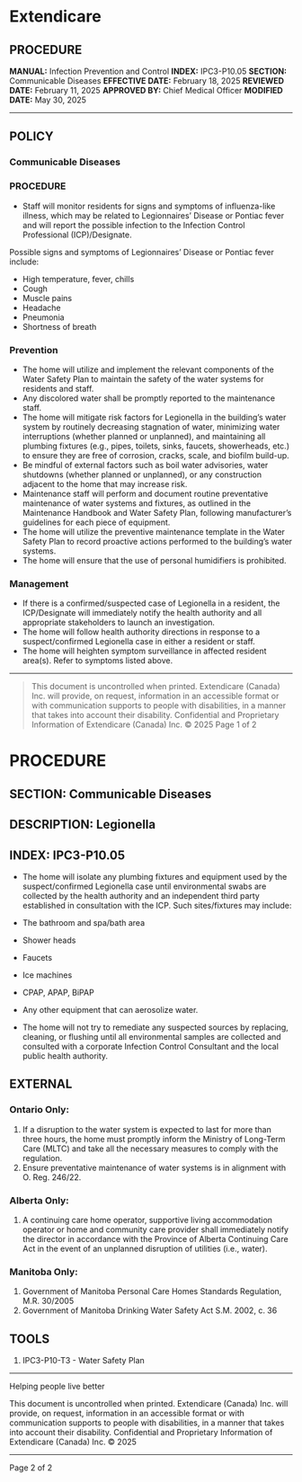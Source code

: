 # Extendicare

## PROCEDURE

**MANUAL:** Infection Prevention and Control
**INDEX:** IPC3-P10.05
**SECTION:** Communicable Diseases
**EFFECTIVE DATE:** February 18, 2025
**REVIEWED DATE:** February 11, 2025
**APPROVED BY:** Chief Medical Officer
**MODIFIED DATE:** May 30, 2025

----

## POLICY

### Communicable Diseases

### PROCEDURE

- Staff will monitor residents for signs and symptoms of influenza-like illness, which may be related to Legionnaires’ Disease or Pontiac fever and will report the possible infection to the Infection Control Professional (ICP)/Designate.

Possible signs and symptoms of Legionnaires’ Disease or Pontiac fever include:
- High temperature, fever, chills
- Cough
- Muscle pains
- Headache
- Pneumonia
- Shortness of breath

### Prevention

- The home will utilize and implement the relevant components of the Water Safety Plan to maintain the safety of the water systems for residents and staff.
- Any discolored water shall be promptly reported to the maintenance staff.
- The home will mitigate risk factors for Legionella in the building’s water system by routinely decreasing stagnation of water, minimizing water interruptions (whether planned or unplanned), and maintaining all plumbing fixtures (e.g., pipes, toilets, sinks, faucets, showerheads, etc.) to ensure they are free of corrosion, cracks, scale, and biofilm build-up.
- Be mindful of external factors such as boil water advisories, water shutdowns (whether planned or unplanned), or any construction adjacent to the home that may increase risk.
- Maintenance staff will perform and document routine preventative maintenance of water systems and fixtures, as outlined in the Maintenance Handbook and Water Safety Plan, following manufacturer’s guidelines for each piece of equipment.
- The home will utilize the preventive maintenance template in the Water Safety Plan to record proactive actions performed to the building’s water systems.
- The home will ensure that the use of personal humidifiers is prohibited.

### Management

- If there is a confirmed/suspected case of Legionella in a resident, the ICP/Designate will immediately notify the health authority and all appropriate stakeholders to launch an investigation.
- The home will follow health authority directions in response to a suspect/confirmed Legionella case in either a resident or staff.
- The home will heighten symptom surveillance in affected resident area(s). Refer to symptoms listed above.

----

> This document is uncontrolled when printed.
> Extendicare (Canada) Inc. will provide, on request, information in an accessible format or with communication supports to people with disabilities, in a manner that takes into account their disability. Confidential and Proprietary Information of Extendicare (Canada) Inc. © 2025
> Page 1 of 2

# PROCEDURE

## SECTION: Communicable Diseases
## DESCRIPTION: Legionella
## INDEX: IPC3-P10.05

- The home will isolate any plumbing fixtures and equipment used by the suspect/confirmed Legionella case until environmental swabs are collected by the health authority and an independent third party established in consultation with the ICP. Such sites/fixtures may include:
- The bathroom and spa/bath area
- Shower heads
- Faucets
- Ice machines
- CPAP, APAP, BiPAP
- Any other equipment that can aerosolize water.

- The home will not try to remediate any suspected sources by replacing, cleaning, or flushing until all environmental samples are collected and consulted with a corporate Infection Control Consultant and the local public health authority.

## EXTERNAL

### Ontario Only:
1. If a disruption to the water system is expected to last for more than three hours, the home must promptly inform the Ministry of Long-Term Care (MLTC) and take all the necessary measures to comply with the regulation.
2. Ensure preventative maintenance of water systems is in alignment with O. Reg. 246/22.

### Alberta Only:
1. A continuing care home operator, supportive living accommodation operator or home and community care provider shall immediately notify the director in accordance with the Province of Alberta Continuing Care Act in the event of an unplanned disruption of utilities (i.e., water).

### Manitoba Only:
1. Government of Manitoba Personal Care Homes Standards Regulation, M.R. 30/2005
2. Government of Manitoba Drinking Water Safety Act S.M. 2002, c. 36

## TOOLS
1. IPC3-P10-T3 - Water Safety Plan

----

Helping people live better

This document is uncontrolled when printed. Extendicare (Canada) Inc. will provide, on request, information in an accessible format or with communication supports to people with disabilities, in a manner that takes into account their disability. Confidential and Proprietary Information of Extendicare (Canada) Inc. © 2025

----

Page 2 of 2